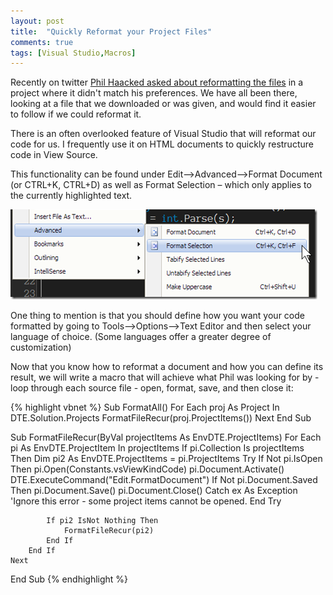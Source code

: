 ```yaml
---
layout: post
title:  "Quickly Reformat your Project Files"
comments: true
tags: [Visual Studio,Macros]
---
```



Recently on twitter [Phil Haacked asked about reformatting the files](http://twitter.com/haacked/status/3832509024) in a project where it didn't match his preferences. We have all been there, looking at a file that we downloaded or was given, and would find it easier to follow if we could reformat it.

There is an often overlooked feature of Visual Studio that will reformat our code for us. I frequently use it on HTML documents to quickly restructure code in View Source.

This functionality can be found under Edit-->Advanced-->Format Document (or CTRL+K, CTRL+D)  as well as Format Selection – which only applies to the currently highlighted text.

![image](/posts_images/format_selection.png)

One thing to mention is that you should define how you want your code formatted by going to Tools-->Options-->Text Editor and then select your language of choice. (Some languages offer a greater degree of customization)

Now that you know how to reformat a document and how you can define its result, we will write a macro that will achieve what Phil was looking for by - loop through each source file - open, format, save, and then close it:

{% highlight vbnet %}
Sub FormatAll()
    For Each proj As Project In DTE.Solution.Projects
        FormatFileRecur(proj.ProjectItems())
    Next
End Sub

Sub FormatFileRecur(ByVal projectItems As EnvDTE.ProjectItems)
    For Each pi As EnvDTE.ProjectItem In projectItems
        If pi.Collection Is projectItems Then
            Dim pi2 As EnvDTE.ProjectItems = pi.ProjectItems
            Try
                If Not pi.IsOpen Then pi.Open(Constants.vsViewKindCode)
                pi.Document.Activate()
                DTE.ExecuteCommand("Edit.FormatDocument")
                If Not pi.Document.Saved Then pi.Document.Save()
                pi.Document.Close()
            Catch ex As Exception
                'Ignore this error - some project items cannot be opened.
            End Try

            If pi2 IsNot Nothing Then
                FormatFileRecur(pi2)
            End If
        End If
    Next
End Sub
{% endhighlight %}
